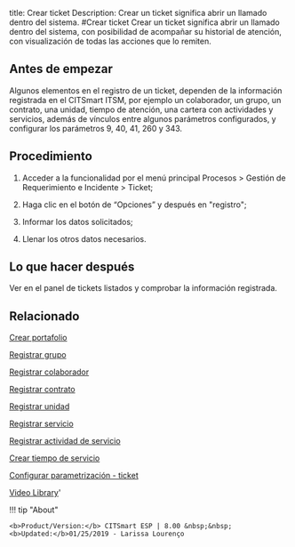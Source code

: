 title:  Crear ticket
Description: Crear un ticket significa abrir un llamado dentro del sistema. 
#Crear ticket
Crear un ticket significa abrir un llamado dentro del sistema, con posibilidad de acompañar su historial de atención, con visualización de todas las acciones que lo remiten.

Antes de empezar
----------------

Algunos elementos en el registro de un ticket, dependen de la información
registrada en el CITSmart ITSM, por ejemplo un colaborador, un grupo, un
contrato, una unidad, tiempo de atención, una cartera con actividades y
servicios, además de vínculos entre algunos parámetros configurados, y
configurar los parámetros 9, 40, 41, 260 y 343.

Procedimiento
-------------

1.  Acceder a la funcionalidad por el menú principal Procesos \> Gestión de
    Requerimiento e Incidente \> Ticket;

2.  Haga clic en el botón de “Opciones” y después en "registro";

3.  Informar los datos solicitados;

4.  Llenar los otros datos necesarios.

Lo que hacer después
--------------------

Ver en el panel de tickets listados y comprobar la información registrada.

Relacionado
---------------

[Crear portafolio](/es-es/citsmart-esp-8/processes/portfolio-and-catalog/use/create-the-portfolio.html)

[Registrar grupo](/es-es/citsmart-esp-8/initial-settings/access-settings/user/register-groups.html)

[Registrar colaborador](/es-es/citsmart-esp-8/initial-settings/access-settings/user/register-employee.html)

[Registrar contrato](/es-es/citsmart-esp-8/additional-features/contract-management/use/register-contract.html)

[Registrar unidad](/es-es/citsmart-esp-8/platform-administration/region-and-language/register-unit.html)

[Registrar servicio](/es-es/citsmart-esp-8/processes/portfolio-and-catalog/use/register-a-service.html)

[Registrar actividad de servicio](/es-es/citsmart-esp-8/processes/portfolio-and-catalog/use/register-service-activity.html)

[Crear tiempo de servicio](/es-es/citsmart-esp-8/processes/service-level/configuration/create-time-attendance.html)

[Configurar parametrización - ticket](/es-es/citsmart-esp-8/platform-administration/parameters-list/configure-parametrization-ticket.html)

<i class='fa fa-youtube-play  fa-2x' style='color:#97ce17;vertical-align: middle;'> </i> [Video Library](https://www.youtube.com/playlist?list=PLB5qK2uzf2ROfIFL9F-3s-gomHNzudBEy)'

!!! tip "About"

    <b>Product/Version:</b> CITSmart ESP | 8.00 &nbsp;&nbsp;
    <b>Updated:</b>01/25/2019 - Larissa Lourenço

